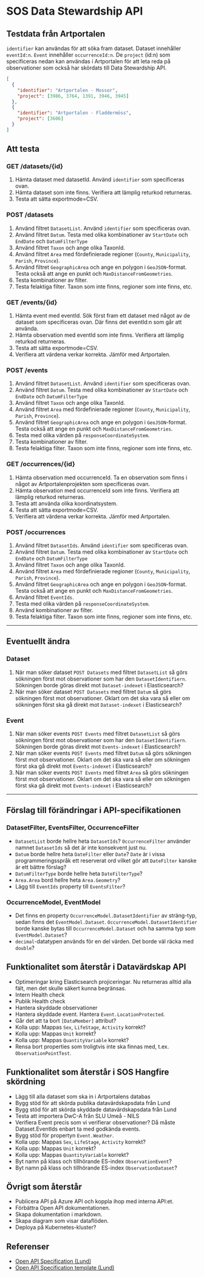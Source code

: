 ﻿# SOS Data Stewardship API

## Testdata från Artportalen
`identifier` kan användas för att söka fram dataset. Dataset innehåller `eventId:n`. `Event` innehåller `occurrenceId:n`. De `project` (id:n) som specificeras nedan kan användas i Artportalen för att leta reda på observationer som också har skördats till Data Stewardship API.
```json
[
  {
    "identifier": "Artportalen - Mossor",
    "project": [3986, 3764, 1391, 3946, 3945]
  },
  {
    "identifier": "Artportalen - Fladdermöss",
    "project": [3606]
  }
]
```

## Att testa

### GET /datasets/{id}
1. Hämta dataset med datasetId. Använd `identifier` som specificeras ovan.
2. Hämta dataset som inte finns. Verifiera att lämplig returkod returneras.
3. Testa att sätta exportmode=CSV.

### POST /datasets
1. Använd filtret `DatasetList`. Använd `identifier` som specificeras ovan.
2. Använd filtret `Datum`. Testa med olika kombinationer av `StartDate` och `EndDate` och `DatumFilterType`
3. Använd filtret `Taxon` och ange olika TaxonId.
4. Använd filtret `Area` med fördefinierade regioner (`County`, `Municipality`, `Parish`, `Province`).
5. Använd filtret `GeographicArea` och ange en polygon i `GeoJSON`-format. Testa också att ange en punkt och `MaxDistanceFromGeometries`.
6. Testa kombinationer av filter.
7. Testa felaktiga filter. Taxon som inte finns, regioner som inte finns, etc.

### GET /events/{id}
1. Hämta event med eventId. Sök först fram ett dataset med något av de dataset som specificeras ovan. Där finns det eventId:n som går att använda.
2. Hämta observation med eventId som inte finns. Verifiera att lämplig returkod returneras.
3. Testa att sätta exportmode=CSV.
4. Verifiera att värdena verkar korrekta. Jämför med Artportalen.

### POST /events
1. Använd filtret `DatasetList`. Använd `identifier` som specificeras ovan.
2. Använd filtret `Datum`. Testa med olika kombinationer av `StartDate` och `EndDate` och `DatumFilterType`
3. Använd filtret `Taxon` och ange olika TaxonId.
4. Använd filtret `Area` med fördefinierade regioner (`County`, `Municipality`, `Parish`, `Province`).
5. Använd filtret `GeographicArea` och ange en polygon i `GeoJSON`-format. Testa också att ange en punkt och `MaxDistanceFromGeometries`.
6. Testa med olika värden på `responseCoordinateSystem`.
7. Testa kombinationer av filter.
8. Testa felaktiga filter. Taxon som inte finns, regioner som inte finns, etc.

### GET /occurrences/{id}
1. Hämta observation med occurrenceId. Ta en observation som finns i något av Artportalenprojekten som specificeras ovan.
2. Hämta observation med occurrenceId som inte finns. Verifiera att lämplig returkod returneras.
3. Testa att använda olika koordinatsystem.
4. Testa att sätta exportmode=CSV.
5. Verifiera att värdena verkar korrekta. Jämför med Artportalen.

### POST /occurrences
1. Använd filtret `DatasetIds`. Använd `identifier` som specificeras ovan.
2. Använd filtret `Datum`. Testa med olika kombinationer av `StartDate` och `EndDate` och `DatumFilterType`
3. Använd filtret `Taxon` och ange olika TaxonId.
4. Använd filtret `Area` med fördefinierade regioner (`County`, `Municipality`, `Parish`, `Province`).
5. Använd filtret `GeographicArea` och ange en polygon i `GeoJSON`-format. Testa också att ange en punkt och `MaxDistanceFromGeometries`.
6. Använd filtret `EventIds`.
7. Testa med olika värden på `responseCoordinateSystem`.
8. Använd kombinationer av filter.
9. Testa felaktiga filter. Taxon som inte finns, regioner som inte finns, etc.

---

## Eventuellt ändra

### Dataset
1. När man söker dataset `POST Datasets` med filtret `DatasetList` så görs sökningen först mot observationer som har den `DatasetIdentifiern`. Sökningen borde göras direkt mot `Dataset-indexet` i Elasticsearch?
2. När man söker dataset `POST Datasets` med filtret `Datum` så görs sökningen först mot observationer. Oklart om det ska vara så eller om sökningen först ska gå direkt mot `Dataset-indexet` i Elasticsearch?

### Event
1. När man söker events `POST Events` med filtret `DatasetList` så görs sökningen först mot observationer som har den `DatasetIdentifiern`. Sökningen borde göras direkt mot `Events-indexet` i Elasticsearch?
2. När man söker events `POST Events` med filtret `Datum` så görs sökningen först mot observationer. Oklart om det ska vara så eller om sökningen först ska gå direkt mot `Events-indexet` i Elasticsearch?
3. När man söker events `POST Events` med filtret `Area` så görs sökningen först mot observationer. Oklart om det ska vara så eller om sökningen först ska gå direkt mot `Events-indexet` i Elasticsearch?

---
## Förslag till förändringar i API-specifikationen

### DatasetFilter, EventsFilter, OccurrenceFilter
- `DatasetList` borde hellre heta `DatasetIds`? `OccurrenceFilter` använder namnet `DatasetIds` så det är inte konsekvent just nu.
- `Datum` borde hellre heta `DateFilter` eller `Date`? `Date` är i vissa programmeringsspråk ett reserverat ord vilket gör att `DateFilter` kanske är ett bättre förslag?
- `DatumFilterType` borde hellre heta `DateFilterType`?
- `Area.Area` bord hellre heta `Area.Geometry`?
- Lägg till `EventIds` property till `EventsFilter`?

### OccurrenceModel, EventModel
- Det finns en property `OccurrenceModel.DatasetIdentifier` av sträng-typ, sedan finns det `EventModel.Dataset`. `OccurrenceModel.DatasetIdentifier` borde kanske bytas till `OccurrenceModel.Dataset` och ha samma typ som `EventModel.Dataset`?
- `decimal`-datatypen används för en del värden. Det borde väl räcka med `double`?

## Funktionalitet som återstår i Datavärdskap API
- Optimeringar kring Elasticsearch projiceringar. Nu returneras alltid alla fält, men det skulle säkert kunna begränsas.
- Intern Health check
- Publik Health check
- Hantera skyddade observationer
- Hantera skyddade event. Hantera `Event.LocationProtected`.
- Går det att ta bort `[DataMember]` attribut? 
- Kolla upp: Mappas `Sex`, `LifeStage`, `Activity` korrekt?
- Kolla upp: Mappas `Unit` korrekt?
- Kolla upp: Mappas `QuantityVariable` korrekt?
- Rensa bort properties som troligtvis inte ska finnas med, t.ex. `ObservationPointTest`.


## Funktionalitet som återstår i SOS Hangfire skördning
- Lägg till alla dataset som ska in i Artportalens databas
- Bygg stöd för att skörda publika datavärdskapsdata från Lund
- Bygg stöd för att skörda skyddade datavärdskapsdata från Lund
- Testa att importera DwC-A från SLU Umeå - NILS
- Verifiera Event precis som vi verifierar observationer? Då måste Dataset.EventIds enbart ta med godkända events.
- Bygg stöd för propertyn `Event.Weather`.
- Kolla upp: Mappas `Sex`, `LifeStage`, `Activity` korrekt?
- Kolla upp: Mappas `Unit` korrekt?
- Kolla upp: Mappas `QuantityVariable` korrekt?
- Byt namn på klass och tillhörande ES-index `ObservationEvent`?
- Byt namn på klass och tillhörande ES-index `ObservationDataset`?

## Övrigt som återstår
- Publicera API på Azure API och koppla ihop med interna API:et.
- Förbättra Open API dokumentationen.
- Skapa dokumentation i markdown.
- Skapa diagram som visar dataflöden.
- Deploya på Kubernetes-kluster?

## Referenser
- [Open API Specification (Lund)](https://github.com/Lund-University-Biodiversity-data/datahost-api/blob/main/api/openapi.yaml)
- [Open API Specification template (Lund)](https://github.com/Lund-University-Biodiversity-data/datahost-api/blob/main/api/templateOpenapi.yaml)
